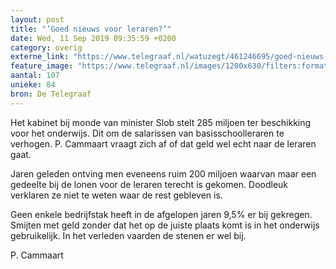 ```yaml
---
layout: post
title: "’Goed nieuws voor leraren?’"
date: Wed, 11 Sep 2019 09:35:59 +0200
category: overig
externe_link: "https://www.telegraaf.nl/watuzegt/461246695/goed-nieuws-voor-leraren"
feature_image: "https://www.telegraaf.nl/images/1200x630/filters:format(jpeg):quality(80)/cdn-kiosk-api.telegraaf.nl/417abf34-d47c-11e9-bfdc-0217670beecd.jpg"
aantal: 107
unieke: 84
bron: De Telegraaf
---
```


<p class="intro">Het kabinet bij monde van minister Slob stelt 285 miljoen ter beschikking voor het onderwijs. Dit om de salarissen van basisschoolleraren te verhogen. P. Cammaart vraagt zich af of dat geld wel echt naar de leraren gaat.</p> <p>Jaren geleden ontving men eveneens ruim 200 miljoen waarvan maar een gedeelte bij de lonen voor de leraren terecht is gekomen. Doodleuk verklaren ze niet te weten waar de rest gebleven is.</p><p>Geen enkele bedrijfstak heeft in de afgelopen jaren 9,5% er bij gekregen. Smijten met geld zonder dat het op de juiste plaats komt is in het onderwijs gebruikelijk. In het verleden vaarden de stenen er wel bij.</p><p>P. Cammaart</p>
